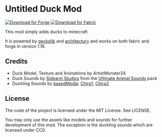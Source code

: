 Untitled Duck Mod
=================

[![Download for Forge](https://cf.way2muchnoise.eu/title/untitled-duck-mod-forge.svg?badge_style=flat)](https://www.curseforge.com/minecraft/mc-mods/untitled-duck-mod-forge)
[![Download for Fabric](https://cf.way2muchnoise.eu/title/untitled-duck-mod-fabric.svg?badge_style=flat)](https://www.curseforge.com/minecraft/mc-mods/untitled-duck-mod-fabric)

This mod simply adds ducks to minecraft.

It is powered by [geckolib] and [architectury] and works on both fabric and forge in version 1.16.

Credits
-------

- Duck Model, Texture and Animations by ArtistMonster24
- Duck Sounds by [Sidearm Studios] from the [Ultimate Animal Sounds] pack
- Duckling Sounds by [basedMedia]: [Chirp1], [Chirp2]

License
-------

The code of the project is licensed under the MIT License. See LICENSE.

You may only use the assets like models and sounds for further development of this mod.
The exception is the duckling sounds which are licensed under CC0.

[basedMedia]: https://freesound.org/people/basedMedia/
[geckolib]: https://geckolib.com
[architectury]: https://github.com/architectury/architectury-plugin
[Sidearm Studios]: https://sidearmstudios.com
[Ultimate Animal Sounds]: https://assetstore.unity.com/packages/audio/sound-fx/animals/ultimate-animal-sounds-173490
[Chirp1]: https://freesound.org/people/basedMedia/sounds/548099/
[Chirp2]: https://freesound.org/people/basedMedia/sounds/548096/